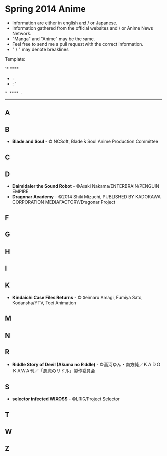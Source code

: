 # Spring 2014 Anime

* Information are either in english and / or Japanese.
* Information gathered from the official websites and / or Anime News Network.
* "Manga" and "Anime" may be the same.
* Feel free to send me a pull request with the correct information.
* " / " may denote breaklines

Template: 

`* ****
  * : 
  * : `

`* **** - `

---

## A



## B

* **Blade and Soul** - © NCSoft, Blade & Soul Anime Production Committee

## C


## D

* **Daimidaler the Sound Robot** - ©Asaki Nakama/ENTERBRAIN/PENGUIN EMPIRE
* **Dragonar Academy** - ©2014 Shiki Mizuchi, PUBLISHED BY KADOKAWA CORPORATION MEDIAFACTORY/Dragonar Project
 
## F


## G



## H



## I

## K

* **Kindaichi Case Files Returns** - © Seimaru Amagi, Fumiya Sato, Kodansha/YTV, Toei Animation

## M



## N


## R

* **Riddle Story of Devil (Akuma no Riddle)** - ©高河ゆん・南方純／ＫＡＤＯＫＡＷＡ刊／「悪魔のリドル」製作委員会
## S

* **selector infected WIXOSS** - ©LRIG/Project Selector

## T



## W


## Z


